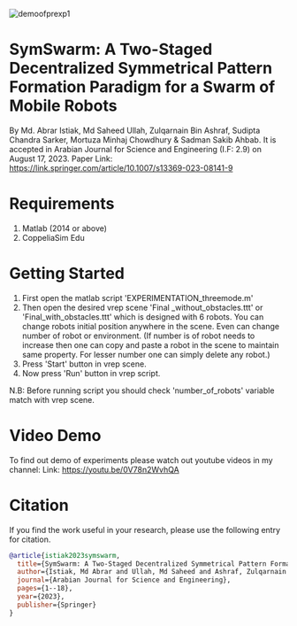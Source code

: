 ![demoofprexp1](6_robots.png)
# SymSwarm: A Two-Staged Decentralized Symmetrical Pattern Formation Paradigm for a Swarm of Mobile Robots
By Md. Abrar Istiak, Md Saheed Ullah, Zulqarnain Bin Ashraf, Sudipta Chandra Sarker, Mortuza Minhaj Chowdhury & Sadman Sakib Ahbab. It is accepted in Arabian Journal for Science and Engineering (I.F: 2.9) on August 17, 2023. Paper Link: https://link.springer.com/article/10.1007/s13369-023-08141-9
# Requirements
1. Matlab (2014 or above)
2. CoppeliaSim Edu

# Getting Started
1. First open the matlab script 'EXPERIMENTATION_threemode.m'
2. Then open the desired vrep scene 'Final _without_obstacles.ttt' or 'Final_with_obstacles.ttt'
which is designed with 6 robots. You can change robots initial position anywhere in the scene.
Even can change number of robot or environment.
(If number is of robot needs to increase then one can copy and paste a robot in the scene
to maintain same property. For lesser number one can simply delete any robot.)
3. Press 'Start' button in vrep scene.
4. Now press 'Run' button in vrep script.

N.B: Before running script you should check 'number_of_robots' variable match with
vrep scene.

# Video Demo
To find out demo of experiments please watch out youtube videos in my channel:
Link: https://youtu.be/0V78n2WvhQA

# Citation
If you find the work useful in your research, please use the following entry for citation.

```BibTeX
@article{istiak2023symswarm,
  title={SymSwarm: A Two-Staged Decentralized Symmetrical Pattern Formation Paradigm for a Swarm of Mobile Robots},
  author={Istiak, Md Abrar and Ullah, Md Saheed and Ashraf, Zulqarnain Bin and Sarker, Sudipta Chandra and Chowdhury, Mortuza Minhaj and Ahbab, Sadman Sakib},
  journal={Arabian Journal for Science and Engineering},
  pages={1--18},
  year={2023},
  publisher={Springer}
}
```
